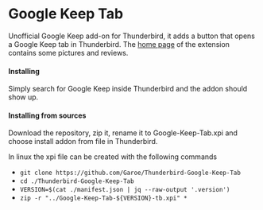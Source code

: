 # Google Keep Tab
Unofficial Google Keep add-on for Thunderbird, it adds a button that opens a Google Keep tab in Thunderbird.
The [home page](https://addons.thunderbird.net/thunderbird/addon/google-keep-tab) of the extension contains some pictures and reviews.

#### Installing 
Simply search for Google Keep inside Thunderbird and the addon should show up.

#### Installing from sources
Download the repository, zip it, rename it to Google-Keep-Tab.xpi and choose install addon from file in Thunderbird.

In linux the xpi file can be created with the following commands
* `git clone https://github.com/Garoe/Thunderbird-Google-Keep-Tab`
* `cd ./Thunderbird-Google-Keep-Tab`
* `VERSION=$(cat ./manifest.json | jq --raw-output '.version')`
* `zip -r "../Google-Keep-Tab-${VERSION}-tb.xpi" *`
